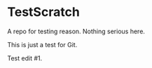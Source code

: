 # TestScratch
A repo for testing reason. Nothing serious here.

This is just a test for Git. 

Test edit #1.
